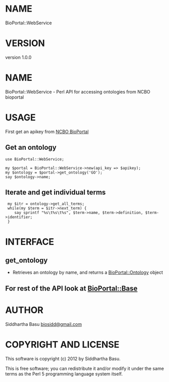 # NAME

BioPortal::WebService

# VERSION

version 1.0.0

# NAME

BioPortal::WebService - Perl API for accessing ontologies from NCBO bioportal

# USAGE

First get an apikey from [NCBO BioPortal](http://bioportal.bioontology.org)

## Get an ontology

    use BioPortal::WebService;

    my $portal = BioPortal::WebService->new(api_key => $apikey);
    my $ontology = $portal->get_ontology('GO');
    say $ontology->name;

## Iterate and get individual terms

     my $itr = ontology->get_all_terms;
     while(my $term = $itr->next_term) {
        say sprintf "%s\t%s\t%s", $term->name, $term->definition, $term->identifier;
     }

# INTERFACE

## get\_ontology

- Retrieves an ontology by name,  and returns a [BioPortal::Ontology](http://search.cpan.org/perldoc?BioPortal::Ontology) object

## For rest of the __API__ look at [BioPortal::Base](http://search.cpan.org/perldoc?BioPortal::Base)

# AUTHOR

Siddhartha Basu <biosidd@gmail.com>

# COPYRIGHT AND LICENSE

This software is copyright (c) 2012 by Siddhartha Basu.

This is free software; you can redistribute it and/or modify it under
the same terms as the Perl 5 programming language system itself.
